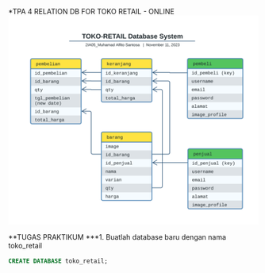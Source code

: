 \*TPA 4 RELATION DB FOR TOKO RETAIL - ONLINE
![alt text](./ASSETS/toko-retail%20Diagram%20DB.svg "Furnivul Diagram DB")

**TUGAS PRAKTIKUM \***1. Buatlah database baru dengan nama toko_retail

```sql
CREATE DATABASE toko_retail;
```

